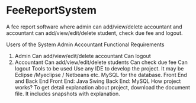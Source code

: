 # FeeReportSystem

A fee report software where admin can add/view/delete accountant and accountant can add/view/edit/delete student, check due fee and logout.

Users of the System
Admin
Accountant
Functional Requirements
1. Admin
Can add/view/edit/delete accountant
Can logout
2. Accountant
Can add/view/edit/delete students
Can check due fee
Can logout
Tools to be used
Use any IDE to develop the project. It may be Eclipse /Myeclipse / Netbeans etc.
MySQL for the database.
Front End and Back End
Front End: Java Swing
Back End: MySQL
How project works?
To get detail explanation about project, download the document file. It includes snapshots with explanation.
